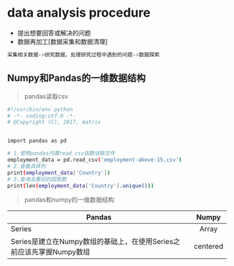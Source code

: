 # data analysis procedure

* 提出想要回答或解决的问题
* 数据再加工[数据采集和数据清理]

```bash
采集相关数据->研究数据，处理研究过程中遇到的问题->数据探索
```

## Numpy和Pandas的一维数据结构

>pandas读取csv

```bash
#!/usr/bin/env python
# -*- coding:utf-8 -*-
# @Copyright (C), 2017, matrix


import pandas as pd

# 1.使用pandas内置read_csv函数读取文件
employment_data = pd.read_csv('employment-above-15.csv')
# 2.查看具体列
print(employment_data['Country'])
# 3.查询去重后的国家数
print(len(employment_data['Country'].unique()))
```

>pandas和numpy的一维数据结构

| Pandas        | Numpy           |
| ------------- |:-------------:| 
| Series        | Array | 
| Series是建立在Numpy数组的基础上，在使用Series之前应该先掌握Numpy数组      | centered      | Numpy是多维的
